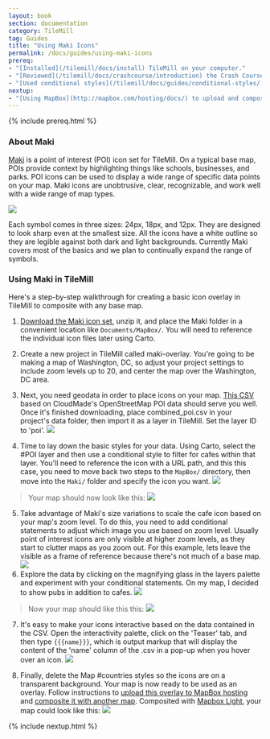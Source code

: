 ```yaml
---
layout: book
section: documentation
category: TileMill
tag: Guides
title: "Using Maki Icons"
permalink: /docs/guides/using-maki-icons
prereq:
- "[Installed](/tilemill/docs/install) TileMill on your computer."
- "[Reviewed](/tilemill/docs/crashcourse/introduction) the Crash Course."
- "[Used conditional styles](/tilemill/docs/guides/conditional-styles/) to control the appearance of points based on data."
nextup:
- "[Using MapBox](http://mapbox.com/hosting/docs/) to upload and composite your map."
---
```


{% include prereq.html %}

### About Maki
[Maki](http://mapbox.com/maki) is a point of interest (POI) icon set for TileMill. On a typical base map, POIs provide context by highlighting things like schools, businesses, and parks. POI icons can be used to display a wide range of specific data points on your map. Maki icons are unobtrusive, clear, recognizable, and work well with a wide range of map types. 

![](/tilemill/assets/pages/maki-1.png)

Each symbol comes in three sizes: 24px, 18px, and 12px. They are designed to look sharp even at the smallest size. All the icons have a white outline so they are legible against both dark and light backgrounds. Currently Maki covers most of the basics and we plan to continually expand the range of symbols.

### Using Maki in TileMill

Here's a step-by-step walkthrough for creating a basic icon overlay in TileMill to composite with any base map.

1. [Download the Maki icon set](https://github.com/mapbox/maki/raw/master/maki.zip), unzip it, and place the Maki folder in a convenient location like `Documents/MapBox/`. You will need to reference the individual icon files later using Carto.

2. Create a new project in TileMill called maki-overlay. You're going to be making a map of Washington, DC, so adjust your project settings to include zoom levels up to 20, and center the map over the Washington, DC area.

3. Next, you need geodata in order to place icons on your map. [This CSV](#) based on CloudMade's OpenStreetMap POI data should serve you well. Once it's finished downloading, place combined_poi.csv in your project's data folder, then import it as a layer in TileMill. Set the layer ID to 'poi'.
![](/tilemill/assets/pages/maki-2.png)

4. Time to lay down the basic styles for your data. Using Carto, select the #POI layer and then use a conditional style to filter for cafes within that layer. You'll need to reference the icon with a URL path, and this this case, you need to move back two steps to the `MapBox/` directory, then move into the `Maki/` folder and specify the icon you want.
![](/tilemill/assets/pages/maki-3.png)
> Your map should now look like this:
![](/tilemill/assets/pages/maki-3-2.png) 

5. Take advantage of Maki's size variations to scale the cafe icon based on your map's zoom level. To do this, you need to add conditional statements to adjust which image you use based on zoom level. Usually point of interest icons are only visible at higher zoom levels, as they start to clutter maps as you zoom out. For this example, lets leave the visible as a frame of reference because there's not much of a base map.
![](/tilemill/assets/pages/maki-4.png)
6. Explore the data by clicking on the magnifying glass in the layers palette and experiment with your conditional statements. On my map, I decided to show pubs in addition to cafes.
![](/tilemill/assets/pages/maki-5.png)
> Now your map should like this this: 
![](/tilemill/assets/pages/maki-5-2.png)

7. It's easy to make your icons interactive based on the data contained in the CSV. Open the interactivity palette, click on the 'Teaser' tab, and then type `{{{name}}}`, which is output markup that will display the content of the 'name' column of the .csv in a pop-up when you hover over an icon.
![](/tilemill/assets/pages/maki-6.png)

8. Finally, delete the Map #countries styles so the icons are on a transparent background. Your map is now ready to be used as an overlay. Follow instructions to [upload this overlay to MapBox hosting](http://mapbox.com/hosting/uploading/) and [composite it with another map](http://mapbox.com/hosting/compositing/). Composited with [Mapbox Light](https://tiles.mapbox.com/mapbox/map/mapbox-light), your map could look like this:
![](/tilemill/assets/pages/maki-8.png)

{% include nextup.html %}